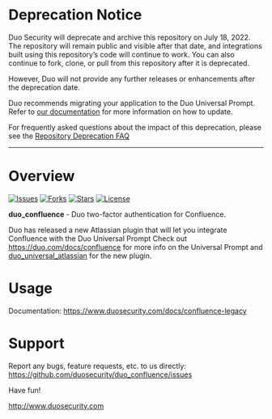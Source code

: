 # Deprecation Notice

Duo Security will deprecate and archive this repository on July 18, 2022. The repository will remain public and visible after that date, and integrations built using this repository’s code will continue to work. You can also continue to fork, clone, or pull from this repository after it is deprecated.

However, Duo will not provide any further releases or enhancements after the deprecation date.

Duo recommends migrating your application to the Duo Universal Prompt. Refer to [our documentation](https://duo.com/docs/universal-prompt-update-guide) for more information on how to update.

For frequently asked questions about the impact of this deprecation, please see the [Repository Deprecation FAQ](https://duosecurity.github.io/faq.html)

----

# Overview

[![Issues](https://img.shields.io/github/issues/duosecurity/duo_confluence)](https://github.com/duosecurity/duo_confluence/issues)
[![Forks](https://img.shields.io/github/forks/duosecurity/duo_confluence)](https://github.com/duosecurity/duo_confluence/network/members)
[![Stars](https://img.shields.io/github/stars/duosecurity/duo_confluence)](https://github.com/duosecurity/duo_confluence/stargazers)
[![License](https://img.shields.io/badge/License-View%20License-orange)](https://github.com/duosecurity/duo_confluence/blob/master/LICENSE)

**duo_confluence** - Duo two-factor authentication for Confluence.

Duo has released a new Atlassian plugin that will let you integrate Confluence with the Duo Universal Prompt
Check out https://duo.com/docs/confluence for more info on the Universal Prompt and [duo_universal_atlassian](https://github.com/duosecurity/duo_universal_atlassian) for the new plugin.

# Usage

Documentation: <https://www.duosecurity.com/docs/confluence-legacy>

# Support

Report any bugs, feature requests, etc. to us directly:
<https://github.com/duosecurity/duo_confluence/issues>

Have fun!

<http://www.duosecurity.com>
